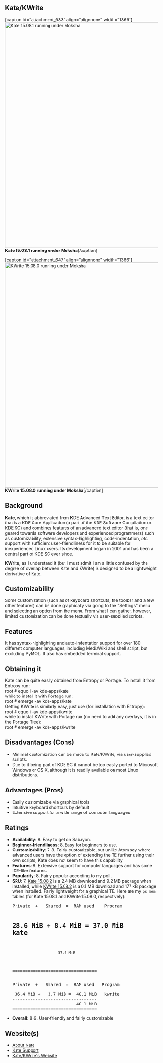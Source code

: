 ## Kate/KWrite
[caption id="attachment_633" align="alignnone" width="1366"]<a href="http://linux.x10host.com/blog/wp-content/uploads/2015/10/Kate-under-Moksha.png"><img class="size-full wp-image-633" src="http://linux.x10host.com/blog/wp-content/uploads/2015/10/Kate-under-Moksha.png" alt="Kate 15.08.1 running under Moksha" width="1366" height="740" /></a> <strong>Kate 15.08.1 running under Moksha</strong>[/caption]

[caption id="attachment_647" align="alignnone" width="1366"]<a href="http://linux.x10host.com/blog/wp-content/uploads/2015/10/KWrite-15.08.0-under-Moksha.png"><img class="size-full wp-image-647" src="http://linux.x10host.com/blog/wp-content/uploads/2015/10/KWrite-15.08.0-under-Moksha.png" alt="KWrite 15.08.0 running under Moksha" width="1366" height="740" /></a> <strong>KWrite 15.08.0 running under Moksha</strong>[/caption]
<h2>Background</h2>
<strong>Kate</strong>, which is abbreviated from <strong>K</strong>DE <strong>A</strong>dvanced <strong>T</strong>ext <strong>E</strong>ditor, is a text editor that is a KDE Core Application (a part of the KDE Software Compilation or KDE SC) and combines features of an advanced text editor (that is, one geared towards software developers and experienced programmers) such as customizability, extensive syntax-highlighting, code-indentation, <em>etc.<strong> </strong></em>support with sufficient user-friendliness for it to be suitable for inexperienced Linux users. Its development began in 2001 and has been a central part of KDE SC ever since.

<strong>KWrite</strong>, as I understand it (but I must admit I am a little confused by the degree of overlap between Kate and KWrite) is designed to be a lightweight derivative of Kate.
<h2>Customizability</h2>
Some customization (such as of keyboard shortcuts, the toolbar and a few other features) can be done graphically via going to the "Settings" menu and selecting an option from the menu. From what I can gather, however, limited customization can be done textually via user-supplied scripts.
<h2>Features</h2>
It has syntax-highlighting and auto-indentation support for over 180 different computer languages, including MediaWiki and shell script, but excluding PyMOL. It also has embedded terminal support.
<h2>Obtaining it</h2>
Kate can be quite easily obtained from Entropy or Portage. To install it from Entropy run:
<div class="code"><span class="coder">root #</span>  equo i -av kde-apps/kate</div>
while to install it with Portage run:
<div class="code"><span class="coder">root #</span>  emerge -av kde-apps/kate</div>
Getting KWrite is similarly easy, just use (for installation with Entropy):
<div class="code"><span class="coder">root #</span>  equo i -av kde-apps/kwrite</div>
while to install KWrite with Portage run (no need to add any overlays, it is in the Portage Tree):
<div class="code"><span class="coder">root #</span>  emerge -av kde-apps/kwrite</div>
<h2>Disadvantages (Cons)</h2>
<ul>
	<li>Minimal customization can be made to Kate/KWrite, via user-supplied scripts.</li>
	<li>Due to it being part of KDE SC it cannot be too easily ported to Microsoft Windows or OS X, although it is readily available on most Linux distributions.</li>
</ul>
<h2>Advantages (Pros)</h2>
<ul>
	<li>Easily customizable via graphical tools</li>
	<li>Intuitive keyboard shortcuts by default</li>
	<li>Extensive support for a wide range of computer languages</li>
</ul>
<h2>Ratings</h2>
<ul>
	<li><strong>Availability</strong>: 8. Easy to get on Sabayon.</li>
	<li><strong>Beginner-friendliness</strong>: 8. Easy for beginners to use.</li>
	<li><strong>Customizability</strong>: 7-8. Fairly customizable, but unlike Atom say where advanced users have the option of extending the TE further using their own scripts, Kate does not seem to have this capability</li>
	<li><strong>Features</strong>: 8. Extensive support for computer languages and has some IDE-like features.</li>
	<li><strong>Popularity</strong>: 8. Fairly popular according to my poll.</li>
	<li><strong>SRU</strong>: 7. <a href="https://packages.sabayon.org/show/kate,113072,sabayon-limbo,amd64,5,standard" target="_blank">Kate 15.08.2</a> is a 2.4 MB download and 9.2 MB package when installed, while <a href="https://packages.sabayon.org/show/kwrite,113128,sabayon-limbo,amd64,5,standard" target="_blank">KWrite 15.08.2</a> is a 0.1 MB download and 177 kB package when installed. Fairly lightweight for a graphical TE. Here are my <code>ps mem</code> tables (for Kate 15.08.1 and KWrite 15.08.0, respectively):
<pre>
Private  +   Shared  =  RAM used	Program

 28.6 MiB +   8.4 MiB =  37.0 MiB	kate
---------------------------------
                         37.0 MiB
=================================
</pre>
<pre>Private  +   Shared  =  RAM used	Program

 36.4 MiB +   3.7 MiB =  40.1 MiB	kwrite
---------------------------------
                         40.1 MiB
=================================
</pre>
</li>
	<li><strong>Overall</strong>: 8-9. User-friendly and fairly customizable.</li>
</ul>
<h2>Website(s)</h2>
<ul>
	<li><a href="http://kate-editor.org/about-kate/">About Kate</a></li>
	<li><a href="http://kate-editor.org/support/">Kate Support</a></li>
	<li><a href="http://kate-editor.org">Kate/KWrite's Website</a></li>
</ul>
